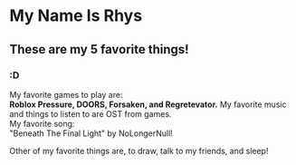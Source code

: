   <h1> 
  My Name Is Rhys
</h1>
<h2>
  These are my 5 favorite things!
</h2>
<h3>
  :D
</h3>
<p> My favorite games to play are:  <br>
  <strong> Roblox Pressure, DOORS, Forsaken, and Regretevator.</strong> My favorite music and things to listen to are OST from games. <br>
  My favorite song: <br>
  <emp> "Beneath The Final Light" by NoLongerNull! </emp>
</p>
</p2>
Other of my favorite things are, to draw, talk to my friends, and sleep!
</p2>
